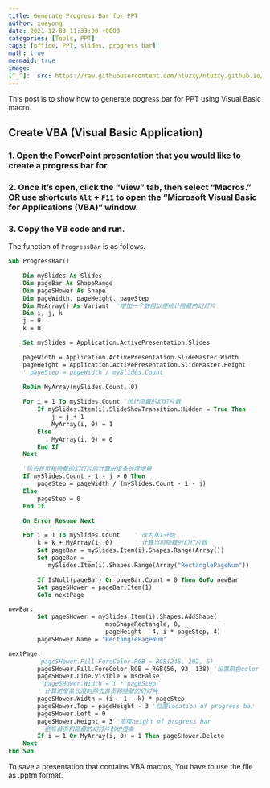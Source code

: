 ```yaml
---
title: Generate Progress Bar for PPT
author: xueyong
date: 2021-12-03 11:33:00 +0800
categories: [Tools, PPT]
tags: [office, PPT, slides, progress bar]
math: true
mermaid: true
image:
[^_^]:  src: https://raw.githubusercontent.com/ntuzxy/ntuzxy.github.io/master/figs/matlab/save_as_gif.gif
---
```


This post is to show how to generate pogress bar for PPT using Visual Basic macro.

## Create VBA (Visual Basic Application)
### 1. Open the PowerPoint presentation that you would like to create a progress bar for. 
### 2. Once it’s open, click the “View” tab, then select “Macros.” OR use shortcuts `Alt` + `F11` to open the “Microsoft Visual Basic for Applications (VBA)” window.
### 3. Copy the VB code and run.
The function of `ProgressBar` is as follows.

```vb
Sub ProgressBar()

    Dim mySlides As Slides
    Dim pageBar As ShapeRange
    Dim pageSHower As Shape
    Dim pageWidth, pageHeight, pageStep
    Dim MyArray() As Variant  '增加一个数组以便统计隐藏的幻灯片
    Dim i, j, k
    j = 0
    k = 0

    Set mySlides = Application.ActivePresentation.Slides

    pageWidth = Application.ActivePresentation.SlideMaster.Width
    pageHeight = Application.ActivePresentation.SlideMaster.Height
    ' pageStep = pageWidth / mySlides.Count

    ReDim MyArray(mySlides.Count, 0)
    
    For i = 1 To mySlides.Count '统计隐藏的幻灯片数
        If mySlides.Item(i).SlideShowTransition.Hidden = True Then
            j = j + 1
            MyArray(i, 0) = 1
        Else
            MyArray(i, 0) = 0
        End If
    Next

    '除去首页和隐藏的幻灯片后计算进度条长度增量
    If mySlides.Count - 1 - j > 0 Then
        pageStep = pageWidth / (mySlides.Count - 1 - j)
    Else
        pageStep = 0
    End If

    On Error Resume Next

    For i = 1 To mySlides.Count    ' 改为从1开始
        k = k + MyArray(i, 0)      ' 计算当前隐藏的幻灯片数
        Set pageBar = mySlides.Item(i).Shapes.Range(Array())
        Set pageBar = _
           mySlides.Item(i).Shapes.Range(Array("RectanglePageNum"))

        If IsNull(pageBar) Or pageBar.Count = 0 Then GoTo newBar
        Set pageSHower = pageBar.Item(1)
        GoTo nextPage

newBar:
        Set pageSHower = mySlides.Item(i).Shapes.AddShape( _
                           msoShapeRectangle, 0, _
                           pageHeight - 4, i * pageStep, 4)
        pageSHower.Name = "RectanglePageNum"

nextPage:
        'pageSHower.Fill.ForeColor.RGB = RGB(246, 202, 5)
        pageSHower.Fill.ForeColor.RGB = RGB(56, 93, 138) '设置颜色color of progress bar. This color is NTU blue.
        pageSHower.Line.Visible = msoFalse
        ' pageSHower.Width = i * pageStep
        ' 计算进度条长度时除去首页和隐藏的幻灯片
        pageSHower.Width = (i - 1 - k) * pageStep
        pageSHower.Top = pageHeight - 3 '位置location of progress bar
        pageSHower.Left = 0
        pageSHower.Height = 3 '高度height of progress bar
        ' 删除首页和隐藏的幻灯片的进度条
        If i = 1 Or MyArray(i, 0) = 1 Then pageSHower.Delete
    Next
End Sub
```


To save a presentation that contains VBA macros, You have to use the file as .pptm format.
